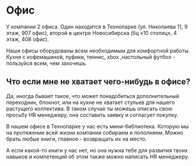 # Офис

У компании 2 офиса. Один находится в Технопарке (ул. Николаева 11, 9 этаж, 907 офис), второй в центре Новосибирска (бц «10 столиц», 4 этаж, 408 офис).

Наши офисы оборудованы всем необходимым для комфортной работы. Кухня с кофемашиной, пуфики, теннис, xbox ,настольный футбол - пользуйся всем, чем захочешь.

## Что если мне не хватает чего-нибудь в офисе?

Да, иногда бывает такое, что может понадобиться дополнительный переходник, блокнот, или на кухне не хватает стульев для нашего растущего коллектива. В таком случае ты можешь описать свою просьбу HR менеджеру, она составить заявку и согласует покупку.

В нашем офисе в Технопарке у нас есть мини-библиотека. Которую мы на протяжении всей жизни компании собираем и пополняем. Можно брать любые книги, главное - возвращать их на место. 

А если какой-то книги у нас нет, но она нужна тебе для развития твоих навыков и компетенций об этом также можно написать HR менеджеру.
